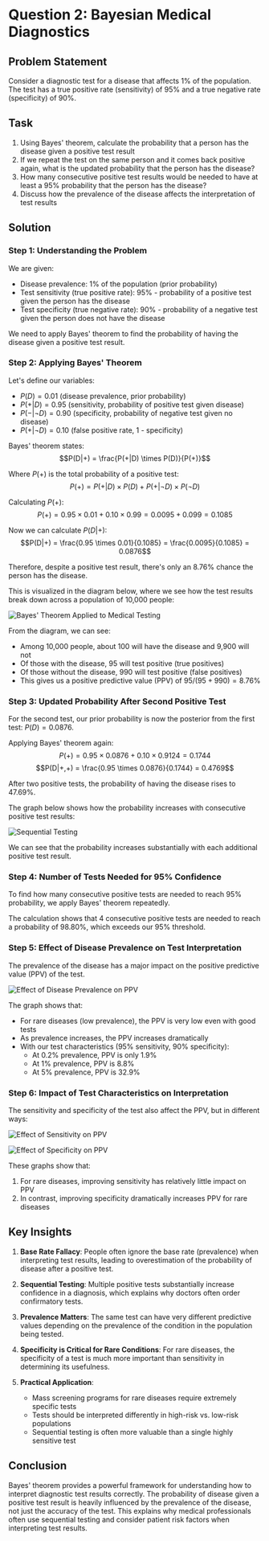 # Question 2: Bayesian Medical Diagnostics

## Problem Statement
Consider a diagnostic test for a disease that affects 1% of the population. The test has a true positive rate (sensitivity) of 95% and a true negative rate (specificity) of 90%.

## Task
1. Using Bayes' theorem, calculate the probability that a person has the disease given a positive test result
2. If we repeat the test on the same person and it comes back positive again, what is the updated probability that the person has the disease?
3. How many consecutive positive test results would be needed to have at least a 95% probability that the person has the disease?
4. Discuss how the prevalence of the disease affects the interpretation of test results

## Solution

### Step 1: Understanding the Problem

We are given:
- Disease prevalence: 1% of the population (prior probability)
- Test sensitivity (true positive rate): 95% - probability of a positive test given the person has the disease
- Test specificity (true negative rate): 90% - probability of a negative test given the person does not have the disease

We need to apply Bayes' theorem to find the probability of having the disease given a positive test result.

### Step 2: Applying Bayes' Theorem

Let's define our variables:
- $P(D) = 0.01$ (disease prevalence, prior probability)
- $P(+|D) = 0.95$ (sensitivity, probability of positive test given disease)
- $P(-|\neg D) = 0.90$ (specificity, probability of negative test given no disease)
- $P(+|\neg D) = 0.10$ (false positive rate, 1 - specificity)

Bayes' theorem states:
$$P(D|+) = \frac{P(+|D) \times P(D)}{P(+)}$$

Where $P(+)$ is the total probability of a positive test:
$$P(+) = P(+|D) \times P(D) + P(+|\neg D) \times P(\neg D)$$

Calculating $P(+)$:
$$P(+) = 0.95 \times 0.01 + 0.10 \times 0.99 = 0.0095 + 0.099 = 0.1085$$

Now we can calculate $P(D|+)$:
$$P(D|+) = \frac{0.95 \times 0.01}{0.1085} = \frac{0.0095}{0.1085} = 0.0876$$

Therefore, despite a positive test result, there's only an 8.76% chance the person has the disease.

This is visualized in the diagram below, where we see how the test results break down across a population of 10,000 people:

![Bayes' Theorem Applied to Medical Testing](../Images/L2_5_Quiz_2/bayes_theorem_medical.png)

From the diagram, we can see:
- Among 10,000 people, about 100 will have the disease and 9,900 will not
- Of those with the disease, 95 will test positive (true positives)
- Of those without the disease, 990 will test positive (false positives)
- This gives us a positive predictive value (PPV) of $95/(95+990) = 8.76\%$

### Step 3: Updated Probability After Second Positive Test

For the second test, our prior probability is now the posterior from the first test: $P(D) = 0.0876$.

Applying Bayes' theorem again:
$$P(+) = 0.95 \times 0.0876 + 0.10 \times 0.9124 = 0.1744$$
$$P(D|+,+) = \frac{0.95 \times 0.0876}{0.1744} = 0.4769$$

After two positive tests, the probability of having the disease rises to 47.69%.

The graph below shows how the probability increases with consecutive positive test results:

![Sequential Testing](../Images/L2_5_Quiz_2/sequential_testing.png)

We can see that the probability increases substantially with each additional positive test result.

### Step 4: Number of Tests Needed for 95% Confidence

To find how many consecutive positive tests are needed to reach 95% probability, we apply Bayes' theorem repeatedly.

The calculation shows that 4 consecutive positive tests are needed to reach a probability of 98.80%, which exceeds our 95% threshold.

### Step 5: Effect of Disease Prevalence on Test Interpretation

The prevalence of the disease has a major impact on the positive predictive value (PPV) of the test.

![Effect of Disease Prevalence on PPV](../Images/L2_5_Quiz_2/prevalence_effect.png)

The graph shows that:
- For rare diseases (low prevalence), the PPV is very low even with good tests
- As prevalence increases, the PPV increases dramatically
- With our test characteristics (95% sensitivity, 90% specificity):
  - At 0.2% prevalence, PPV is only 1.9%
  - At 1% prevalence, PPV is 8.8%
  - At 5% prevalence, PPV is 32.9%

### Step 6: Impact of Test Characteristics on Interpretation

The sensitivity and specificity of the test also affect the PPV, but in different ways:

![Effect of Sensitivity on PPV](../Images/L2_5_Quiz_2/sensitivity_comparison.png)

![Effect of Specificity on PPV](../Images/L2_5_Quiz_2/specificity_comparison.png)

These graphs show that:
1. For rare diseases, improving sensitivity has relatively little impact on PPV
2. In contrast, improving specificity dramatically increases PPV for rare diseases

## Key Insights

1. **Base Rate Fallacy**: People often ignore the base rate (prevalence) when interpreting test results, leading to overestimation of the probability of disease after a positive test.

2. **Sequential Testing**: Multiple positive tests substantially increase confidence in a diagnosis, which explains why doctors often order confirmatory tests.

3. **Prevalence Matters**: The same test can have very different predictive values depending on the prevalence of the condition in the population being tested.

4. **Specificity is Critical for Rare Conditions**: For rare diseases, the specificity of a test is much more important than sensitivity in determining its usefulness.

5. **Practical Application**: 
   - Mass screening programs for rare diseases require extremely specific tests
   - Tests should be interpreted differently in high-risk vs. low-risk populations
   - Sequential testing is often more valuable than a single highly sensitive test

## Conclusion

Bayes' theorem provides a powerful framework for understanding how to interpret diagnostic test results correctly. The probability of disease given a positive test result is heavily influenced by the prevalence of the disease, not just the accuracy of the test. This explains why medical professionals often use sequential testing and consider patient risk factors when interpreting test results. 